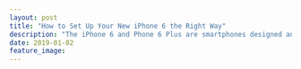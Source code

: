 ```yaml
---
layout: post
title: "How to Set Up Your New iPhone 6 the Right Way"
description: "The iPhone 6 and Phone 6 Plus are smartphones designed and marketed by Apple Inc."
date: 2019-01-02
feature_image: 
---
```



## 
